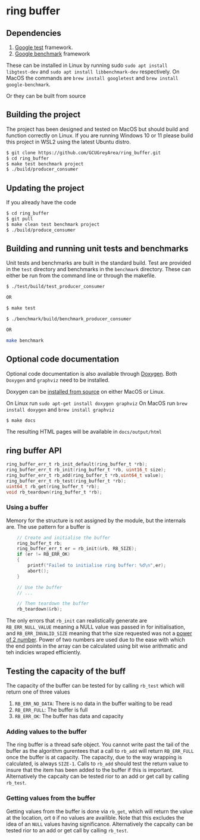 # ring buffer

## Dependencies

1. [Google test](https://github.com/google/googletest) framework.
2. [Google benchmark](https://github.com/google/benchmark) framework

These can be installed in Linux by running sudo `sudo apt install libgtest-dev`
and `sudo apt install libbenchmark-dev` respectively. On MacOS the commands are
`brew install googletest` and `brew install google-benchmark`.

Or they can be built from source

## Building the project

The project has been designed and tested on MacOS but should build and function
correctly on Linux. If you are running Windows 10 or 11 please build this
project in WSL2 using the latest Ubuntu distro.

```bash
$ git clone https://github.com/GCUGreyArea/ring_buffer.git
$ cd ring_buffer
$ make test benchmark project
$ ./build/producer_consumer
```

## Updating the project

If you already have the code

```bash
$ cd ring_buffer
$ git pull
$ make clean test benchmark project
$ ./build/produce_consumer
```

## Building and running unit tests and benchmarks

Unit tests and benchmarks are built in the standard build. Test are provided in
the `test` directory and benchmarks in the `benchmark` directory. These can
either be run from the command line or through the makefile.

```bash
$ ./test/build/test_producer_consumer

OR

$ make test
```

```bash
$ ./benchmark/build/benchmark_producer_consumer

OR

make benchmark
```

## Optional code documentation

Optional code documentation is also available through
[Doxygen](https://doxygen.nl/manual/starting.html). Both `Doxygen` and
`graphviz` need to be installed.

Doxygen can be [installed from source](https://doxygen.nl/manual/install.html)
on either MacOS or Linux.

On Linux run `sudo apt-get install doxygen graphviz` On MacOS run `brew install
doxygen` and `brew install graphviz`


```bash
$ make docs
```

The resulting HTML pages will be available in `docs/output/html`

## ring buffer API

```c
ring_buffer_err_t rb_init_default(ring_buffer_t *rb);
ring_buffer_err_t rb_init(ring_buffer_t *rb, uint16_t size);
ring_buffer_err_t rb_add(ring_buffer_t *rb,uint64_t value);
ring_buffer_err_t rb_test(ring_buffer_t *rb);
uint64_t rb_get(ring_buffer_t *rb);
void rb_teardown(ring_buffer_t *rb);
```

### Using a buffer

Memory for the structure is not assigned by the module, but the internals are.
The use pattern for a buffer is

```c
    // Create and initialise the buffer
    ring_buffer_t rb;
    ring_buffer_err_t er = rb_init(&rb, RB_SIZE);
    if (er != RB_ERR_OK)
    {
        printf("Failed to initialise ring buffer: %d\n",er);
        abort();
    }

    // Use the buffer 
    // ...

    // Then teardown the buffer
    rb_teardown(&rb);
```

The only errors that `rb_init` can realistically generate are
`RB_ERR_NULL_VALUE` meaning a NULL value was passed in for initialisation, and
`RB_ERR_INVALID_SIZE` meaning that trhe size requested was not a [power of 2
number](https://en.wikipedia.org/wiki/Power_of_two). Power of two numbers are
used due to the ease with which the end points in the array can be calculated
using bit wise arithmatic and teh indicies wraped efficiently.


## Testing the capacity of the buff

The capacity of the buffer can be tested for by calling `rb_test` which will return one of three values

1. `RB_ERR_NO_DATA`: There is no data in the buffer waiting to be read
2. `RB_ERR_FULL`: The buffer is full
2. `RB_ERR_OK`: The buffer has data and capacity 

### Adding values to the buffer 

The ring buffer is a thread safe object. You cannot write past the tail of the
buffer as the algorithm gurentees that a call to `rb_add` will return
`RB_ERR_FULL` once the buffer is at capacity. The capacity, due to the way
wrapping is calculated, is always `SIZE-1`. Calls to `rb_add` should test the
return value to insure that the item has been added to the buffer if this is
important. Alternatively the capcaity can be tested rior to an add or get call
by calling `rb_test`.

### Getting values from the buffer

Getting values from the buffer is done via `rb_get`, which will return the value
at the location, ort `0` if no values are availible. Note that this excludes the
idea of an `NULL` values having significance. Alternatively the capcaity can be
tested rior to an add or get call by calling `rb_test`.
